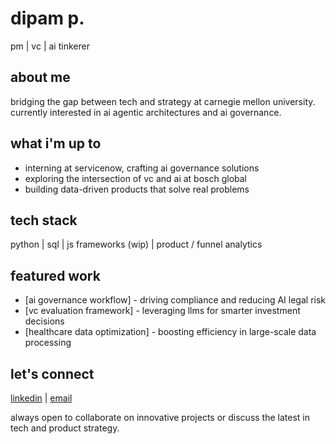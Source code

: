 # dipam p.

pm | vc | ai tinkerer

## about me

bridging the gap between tech and strategy at carnegie mellon university. 
currently interested in ai agentic architectures and ai governance.

## what i'm up to

- interning at servicenow, crafting ai governance solutions
- exploring the intersection of vc and ai at bosch global
- building data-driven products that solve real problems

## tech stack

python | sql | js frameworks (wip) | product / funnel analytics

## featured work

- [ai governance workflow] - driving compliance and reducing AI legal risk
- [vc evaluation framework] - leveraging llms for smarter investment decisions
- [healthcare data optimization] - boosting efficiency in large-scale data processing

## let's connect

[linkedin](https://www.linkedin.com/in/dipamp) | [email](mailto:dipam@cmu.edu)

always open to collaborate on innovative projects or discuss the latest in tech and product strategy.
